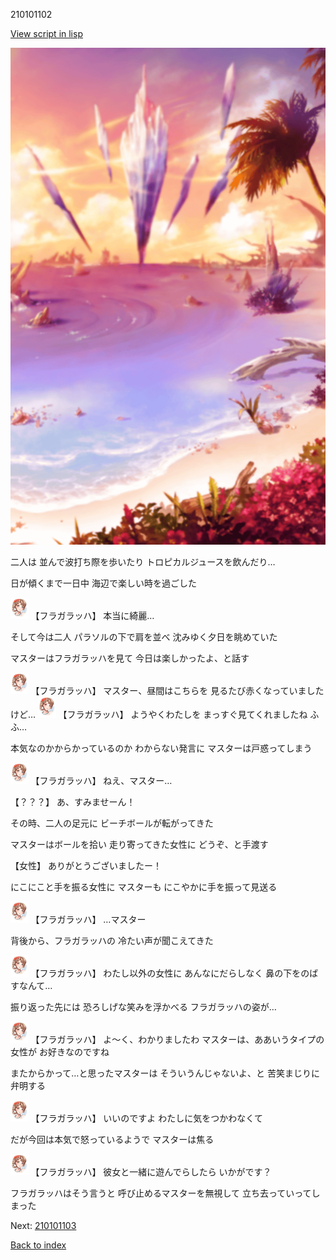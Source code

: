 210101102

[View script in lisp](../scripts/210101102.txt)

![sea_beach_evening.png](../images/backgrounds/sea_beach_evening.png)

二人は
並んで波打ち際を歩いたり
トロピカルジュースを飲んだり…

日が傾くまで一日中
海辺で楽しい時を過ごした

<img src="../images/units/2101011.png" alt="2101011.png" height="34"/>
【フラガラッハ】
本当に綺麗…

そして今は二人
パラソルの下で肩を並べ
沈みゆく夕日を眺めていた

マスターはフラガラッハを見て
今日は楽しかったよ、と話す

<img src="../images/units/2101011.png" alt="2101011.png" height="34"/>
【フラガラッハ】
マスター、昼間はこちらを
見るたび赤くなっていましたけど…

<img src="../images/units/2101011.png" alt="2101011.png" height="34"/>
【フラガラッハ】
ようやくわたしを
まっすぐ見てくれましたね
ふふ…

本気なのかからかっているのか
わからない発言に
マスターは戸惑ってしまう

<img src="../images/units/2101011.png" alt="2101011.png" height="34"/>
【フラガラッハ】
ねえ、マスター…

【？？？】
あ、すみませーん！

その時、二人の足元に
ビーチボールが転がってきた

マスターはボールを拾い
走り寄ってきた女性に
どうぞ、と手渡す

【女性】
ありがとうございましたー！

にこにこと手を振る女性に
マスターも
にこやかに手を振って見送る

<img src="../images/units/2101011.png" alt="2101011.png" height="34"/>
【フラガラッハ】
…マスター

背後から、フラガラッハの
冷たい声が聞こえてきた

<img src="../images/units/2101011.png" alt="2101011.png" height="34"/>
【フラガラッハ】
わたし以外の女性に
あんなにだらしなく
鼻の下をのばすなんて…

振り返った先には
恐ろしげな笑みを浮かべる
フラガラッハの姿が…

<img src="../images/units/2101011.png" alt="2101011.png" height="34"/>
【フラガラッハ】
よ～く、わかりましたわ
マスターは、ああいうタイプの女性が
お好きなのですね

またからかって…と思ったマスターは
そういうんじゃないよ、と
苦笑まじりに弁明する

<img src="../images/units/2101011.png" alt="2101011.png" height="34"/>
【フラガラッハ】
いいのですよ
わたしに気をつかわなくて

だが今回は本気で怒っているようで
マスターは焦る

<img src="../images/units/2101011.png" alt="2101011.png" height="34"/>
【フラガラッハ】
彼女と一緒に遊んでらしたら
いかがです？

フラガラッハはそう言うと
呼び止めるマスターを無視して
立ち去っていってしまった

Next: [210101103](210101103.md)

[Back to index](index.md)
